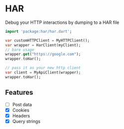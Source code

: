 HAR
===

Debug your HTTP interactions by dumping to a HAR file

```dart
import 'package:har/har.dart';

var customHTTPClient = MyHTTPClient();
var wrapper = HarClient(myClient);
// bare usage
wrapper.get("https://google.com");
wrapper.toHar();

// pass it as your new http client
var client = MyApiClient(wrapper);
wrapper.toHar();
```


Features
--------

- [ ] Post data
- [x] Cookies
- [x] Headers
- [x] Query strings

